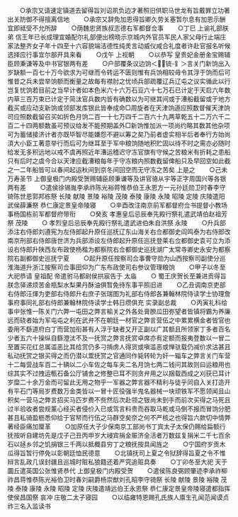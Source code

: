 <!-- { "loadSidebar": true } -->
　　○承宗又请速定镇道去留得旨刘诏夙负边才著照旧供职马世龙有旨戴罪立功著出关防御不得擅离信地
　　○承宗又辞免加恩得旨卿久劳关塞暂尔息有加恩示酬宜即祗受不允所辞
　　○荫魏忠贤族叔志德右军都督佥事
　　○丁巳  上谕礼部朕弟  信王年已长成理宜婚配尔礼部便出榜晓示京城内外官员军民人家父母行止端庄家法整齐女子年十四至十六容貌端洁德性纯羙言动威仪咸合礼度者许赴官报名听候选择应行事宜尔部开具来看
　　○戊午  上视朝
　　○以恭写  皇贵妃金册金宝赐辅臣顾秉谦等及中书官银两有差
　　○户部覆条议边饷＜锍-釒＞言关门新饷出入岁缺额一百七十万今欲求为可继而令转运不匮则惟有兵饷相较毋令其浮于饷而后可惟昔之兵未尝举饷额而衡量之故每有襟肘之忧顷兵部疏覆辽兵辽屯之议实循此以行岂复忧饷若目前之当早计者如本色米六十六万石豆六十七万石已计定于天启六年数内草三百万束已计定于简汰官兵数内皆有确数以为可继其间或于漕船截留或于地方截买或应动支新饷或领部发库银此皆奉成命□周旋者在天津饷道应照数督催天津饷司应照数截留召买如折色月饷二百一十七万四千二百六十九两草乾五十二万六千二百二十四两额数虽可预议给发不能预期盖外□新饷惟加派一项尚约略其数其他杂项可为蓄储接济计者亦既毕智尽能嫌怨不避以筹之矣乃前者虚实相半后者奉行方始尚湏大小臣工著意举行而后可为继耳至于军中粮饷随地积贮固以待不时之需亦必随时给发无多积远地以戒不虞再照近年漕运稽迟守冻官旗有守候之苦粮米有折耗之患船只有后时之虞今合以天津应截漕粮每年于守冻粮内照数截留俾船只及早回空如此截之一二年船皆可以春间起运秋间到京冬间回空而无守冻之苦矣  上是之
　　○己未  万寿圣节  上御皇极门内殿受贺赐辅臣顾秉谦等及讲官骆从宇等正字周国兴等各银两有差
　　○遣侯徐锡胤李承祚陈光裕蒋惟恭伯王永恩方一元孙廷勋卫时春李守锜陈世恩郭邦栋祭  长陵  献陵  景陵  裕陵  茂陵  泰陵  康陵  永陵  昭陵  定陵  庆陵遣阳武侯薛濂祭  恭仁康定景皇帝陵寝
　　○辛酉改注南京前军都督府佥书提督小教场事杨国栋前军都督府带衔
　　○癸亥  孝惠皇后忌辰奉先殿行祭礼遣武靖伯赵祖芳祭  茂陵
　　○  孝烈皇后忌辰奉先殿行祭礼遣武进伯朱自洪祭  永陵
　　○升兵部添注右侍郎刘遵宪为左侍郎起升原任巡抚辽东山海关右佥都御史阎鸣泰为右侍郎改南京刑部右侍郎唐世济为兵部添设左侍郎起升原任巡抚登莱右佥都御史袁可立为添设右侍郎升陕西左布政使杨楷为都察院右佥都御史巡抚湖广太常寺卿史永安为都察院右副都御史巡抚宁夏
　　○起升原任按察司佥事曹守勋为山西按察司副使分巡淮海道升浙江按察司佥事田仰为广东布政使司右参议管理粮饷
　　○甲子以冬至  大祀恭请  皇祖配  帝遣驸马都尉侯拱宸告于  太庙
　　○  蜀王庆贺长至兼进贡得旨朕念驿递烦苦金瓶梨水梨果丹酥油俱暂免待东事平照旧进
　　○乙丑调南京吏部右侍郎汪煇为吏部右侍郎升右庶子张瑞图为礼部右侍郎各兼翰林院侍读学士协理詹事府事同礼部右侍郎兼翰林院侍读学士韩日缵俱充  实录副总裁
　　○丙寅礼科给事中张惟一陈关门六弊一屯田之弊言榆关之外各处膏腴瓜田弥望者皆镇将霸为养廉远而硗者始为军屯屯之利在武弁不在朝廷一材官之弊言营伍之中累累横金者皆官也委用不繇道府白丁而营加衔甚有人浮于缺者又开正副以广其额且所领家丁多者百名少者五六十操纵自繇澄汰不及一抚赏之弊言抚赏卓席亦有定额而报夷登数以一冒二至置买花红总属滥恶比其给赏仍多刁掯虏人得货或嗔滥恶或惮驮载仍减价求沽甚且私动抚赏之银买得之而仍潜以鬻抚赏之官通同作毙转轮为奸一辎车之弊言关门车营十二每营战车百二十辆以二小车佐之每车夫二名月饷七两二钱问其故则曰运粮用也综其实不过拽运甎石备公厅铺舍之修整已耳不则贪弁用之以捆载西成之刈获已耳计岁糜二十余万金而可留此无用之物乎一军器之弊言器不精利与徒乎同自入关打造开有平石门等局岁费数万金类皆以一冒十匠役强半鬼名器械一块顽铁军不愿领闻且山积矣一营马之弊言招买马匹岁费不赀然后次赴领之银尚未到手而前次买得之马死且过半验收者尝规薰心经买者侵价入已或驾言料贵而吞取马乾或马倒不报而冒饷分肥甚且私骑盈枥悉仰给于官帑而行伍之马群空矣奈之何不严核之也得旨六款切中情弊著经臣痛加厘革
　　○加原任大子少保南京工部尚书丁宾太子太保仍赐给扁额行抚按听自建坊先是戊子己丑丙申岁大祲宾捐金赈济全活者万数兹复捐米二千七百余石以拯乡邻之饥捐银三千两以抵概县穷丁之粮抚按具闻旌之
　　○宁国府岁贡木瓜得旨暂行停免以彰朝廷恤民德意
　　○北镇抚司上夏之令狱辞得旨夏之令不惟辩言乱政几误封疆且巡城时赃私狼籍还着严究追赃具奏
　　○丁卯冬至大祀  天于  圜丘遣英国公张惟贤恭代  上御皇极门内殿受贺
　　○遣侯陈良弼顾肇迹李承祚柳祚昌蒋惟恭陈光裕伯卫时春刘嗣爵杨崇猷刘孔昭李守锜祭  长陵  献陵  景陵  裕陵  茂陵  泰陵  康陵  永陵  昭陵  定陵  庆陵遣靖远伯王永恩祭  恭仁康定景皇帝陵寝遣都指挥使侯昌国祭  哀冲  庄敬二太子寝园
　　○以临雍特恩赐孔氏族人廪生孔闻范闻谟贞祚三名入监读书
